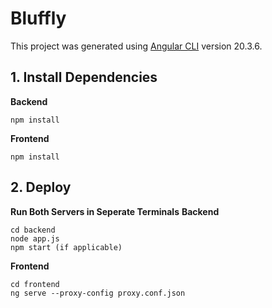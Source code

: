 # Bluffly

This project was generated using [Angular CLI](https://github.com/angular/angular-cli) version 20.3.6.

## 1. Install Dependencies
**Backend**
```cd backend
npm install
```

**Frontend**
```cd frontend
npm install
```

## 2. Deploy
**Run Both Servers in Seperate Terminals**
**Backend**
```
cd backend
node app.js
npm start (if applicable)
```

**Frontend**
```
cd frontend
ng serve --proxy-config proxy.conf.json
```
